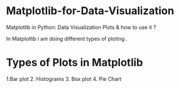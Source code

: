# Matplotlib-for-Data-Visualization

Matplotlib in Python: Data Visualization Plots &amp; how to use it ?

In Matplotlib i am doing different types of ploting .

# Types of Plots in Matplotlib

1.Bar plot
2. Histograms
3. Box plot
4. Pie Chart 

